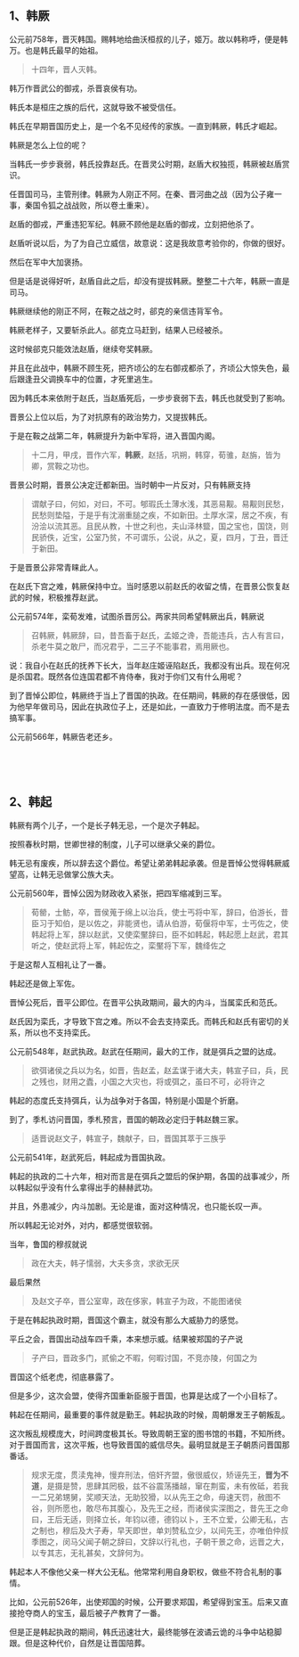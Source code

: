<h2>1、韩厥</h2><p>公元前758年，晋灭韩国。赐韩地给曲沃桓叔的儿子，姬万。故以韩称呼，便是韩万。也是韩氏最早的始祖。</p><blockquote>十四年，晋人灭韩。</blockquote><p>韩万作晋武公的御戎，杀晋哀侯有功。</p><p>韩氏本是桓庄之族的后代，这就导致不被受信任。</p><p>韩氏在早期晋国历史上，是一个名不见经传的家族。一直到韩厥，韩氏才崛起。</p><p>韩厥是怎么上位的呢？</p><p>当韩氏一步步衰弱，韩氏投靠赵氏。在晋灵公时期，赵盾大权独揽，韩厥被赵盾赏识。</p><p>任晋国司马，主管刑律。韩厥为人刚正不阿。在秦、晋河曲之战（因为公子雍一事，秦国令狐之战战败，所以卷土重来）。</p><p>赵盾的御戎，严重违犯军纪。韩厥不顾他是赵盾的御戎，立刻把他杀了。</p><p>赵盾听说以后，为了为自己立威信，故意说：这是我故意考验你的，你做的很好。</p><p>然后在军中大加褒扬。</p><p>但是话是说得好听，赵盾自此之后，却没有提拔韩厥。整整二十六年，韩厥一直是司马。</p><p>韩厥继续他的刚正不阿，在鞍之战之时，郤克的亲信违背军令。</p><p>韩厥老样子，又要斩杀此人。郤克立马赶到，结果人已经被杀。</p><p>这时候郤克只能效法赵盾，继续夸奖韩厥。</p><p>并且在此战中，韩厥不顾生死，把齐顷公的左右御戎都杀了，齐顷公大惊失色，最后跟逢丑父调换车中的位置，才死里逃生。</p><p>因为韩氏本来依附于赵氏，当赵盾死后，一步步衰弱下去，韩氏也就受到了影响。</p><p>晋景公上位以后，为了对抗原有的政治势力，又提拔韩氏。</p><p>于是在鞍之战第二年，韩厥提升为新中军将，进入晋国内阁。</p><blockquote>十二月，甲戌，晋作六军，<b>韩厥</b>，赵括，巩朔，韩穿，荀骓，赵旃，皆为卿，赏鞍之功也。</blockquote><p>晋景公时期，晋景公决定迁都新田。当时朝中一片反对，只有韩厥支持</p><blockquote>谓献子曰，何如，对曰，不可。郇瑕氏土薄水浅，其恶易觏。易觏则民愁，民愁则垫隘，于是乎有沈溺重膇之疾，不如新田。土厚水深，居之不疾，有汾浍以流其恶。且民从教，十世之利也，夫山泽林盬，国之宝也，国饶，则民骄佚，近宝，公室乃贫，不可谓乐，公说，从之，夏，四月，丁丑，晋迁于新田。</blockquote><p>于是晋景公非常青睐此人。</p><p>在赵氏下宫之难，韩厥保持中立。当时感恩以前赵氏的收留之情，在晋景公恢复赵武的时候，积极推荐赵武。</p><p>公元前574年，栾荀发难，试图杀晋厉公。两家共同希望韩厥出兵，韩厥说</p><blockquote>召韩厥，韩厥辞，曰，昔吾畜于赵氏，孟姬之谗，吾能违兵，古人有言曰，杀老牛莫之敢尸，而况君乎，二三子不能事君，焉用厥也。</blockquote><p>说：我自小在赵氏的抚养下长大，当年赵庄姬诬陷赵氏，我都没有出兵。现在何况是杀国君。既然各位连国君都不肯侍奉，我对于你们又有什么用呢？</p><p>到了晋悼公即位，韩厥终于当上了晋国的执政。在任期间，韩厥的存在感很低，因为他早年做司马，因此在执政位子上，还是如此，一直致力于修明法度。而不是去搞军事。</p><p>公元前566年，韩厥告老还乡。</p><p><br></p><p><br></p><h2>2、韩起</h2><p>韩厥有两个儿子，一个是长子韩无忌，一个是次子韩起。</p><p>按照春秋时期，世卿世禄的制度，儿子可以继承父亲的爵位。</p><p>韩无忌有废疾，所以辞去这个爵位。希望让弟弟韩起承袭。但是晋悼公觉得韩厥威望高，让韩无忌做掌公族大夫。</p><p>公元前560年，晋悼公因为财政收入紧张，把四军缩减到三军。</p><blockquote>荀罃，士鲂，卒，晋侯蒐于绵上以治兵，使士丐将中军，辞曰，伯游长，昔臣习于知伯，是以佐之，非能贤也，请从伯游，荀偃将中军，士丐佐之，使韩起将上军，辞以赵武，又使栾黶辞曰，臣不如韩起，韩起愿上赵武，君其听之，使赵武将上军，韩起佐之，栾黶将下军，魏绛佐之</blockquote><p>于是这帮人互相礼让了一番。</p><p>韩起还是做上军佐。</p><p>晋悼公死后，晋平公即位。在晋平公执政期间，最大的内斗，当属栾氏和范氏。</p><p>赵氏因为栾氏，才导致下宫之难。所以不会去支持栾氏。而韩氏和赵氏有密切的关系，所以也不支持栾氏。</p><p>公元前548年，赵武执政。赵武在任期间，最大的工作，就是弭兵之盟的达成。</p><blockquote>欲弭诸侯之兵以为名，如晋，告赵孟，赵孟谋于诸大夫，韩宣子曰，兵，民之残也，财用之蠹，小国之大灾也，将或弭之，虽曰不可，必将许之</blockquote><p>韩起的态度氏支持弭兵，认为战争对于各国，特别是小国是个折磨。</p><p>到了，季札访问晋国，季札预言，晋国的朝政必定归于韩赵魏三家。</p><blockquote>适晋说赵文子，韩宣子，魏献子，曰，晋国其萃于三族乎</blockquote><p>公元前541年，赵武死后，韩起成为晋国执政。</p><p>韩起的执政的二十六年，相对而言是在弭兵之盟后的保护期，各国的战事减少，所以韩起似乎没有什么拿得出手的赫赫武功。</p><p>并且，外患减少，内斗加剧。无论是谁，面对这种情况，也只能长叹一声。</p><p>所以韩起无论对外，对内，都感觉很软弱。</p><p>当年，鲁国的穆叔就说</p><blockquote>政在大夫，韩子懦弱，大夫多贪，求欲无厌</blockquote><p>最后果然</p><blockquote>及赵文子卒，晋公室卑，政在侈家，韩宣子为政，不能图诸侯</blockquote><p>于是在韩起执政时期，晋国这个霸主，就没有那么大威胁力的感觉。</p><p>平丘之会，晋国出动战车四千乘，本来想示威。结果被郑国的子产说</p><blockquote>子产曰，晋政多门，贰偷之不暇，何暇讨国，不竞亦陵，何国之为</blockquote><p>晋国这个纸老虎，彻底暴露了。</p><p>但是多少，这次会盟，使得齐国重新臣服于晋国，也算是达成了一个小目标了。</p><p>韩起在任期间，最重要的事件就是勤王。韩起执政的时候，周朝爆发王子朝叛乱。</p><p>这次叛乱规模庞大，时间跨度极其长。导致周朝王室的图书馆的书籍，不知所终。对于晋国而言，这次平叛，也导致晋国的威信尽失。最明显就是王子朝质问晋国那番话。</p><blockquote>规求无度，贯渎鬼神，慢弃刑法，倍奸齐盟，傲很威仪，矫诬先王，<b>晋为不道</b>，是摄是赞，思肆其罔极，兹不谷震荡播越，窜在荆蛮，未有攸砥，若我一二兄弟甥舅，奖顺天法，无助狡猾，以从先王之命，毋速天罚，赦图不谷，则所愿也，敢尽布其腹心，及先王之经，而诸侯实深图之，昔先王之命曰，王后无适，则择立长，年钧以德，德钧以卜，王不立爱，公卿无私，古之制也，穆后及大子寿，早天即世，单刘赞私立少，以间先王，亦唯伯仲叔季图之，闵马父闻子朝之辞曰，文辞以行礼也，子朝干景之命，远晋之大，以专其志，无礼甚矣，文辞何为。</blockquote><p>韩起本人不像他父亲一样大公无私。他常常利用自身职权，做些不符合礼制的事情。</p><p>比如，公元前526年，出使郑国的时候，公开要求郑国，希望得到宝玉。后来又直接抢夺商人的宝玉，最后被子产教育了一番。</p><p>但是正是韩起执政的期间，韩氏迅速壮大，最终能够在波谲云诡的斗争中站稳脚跟。但是这种代价，自然是让晋国陪葬。</p>